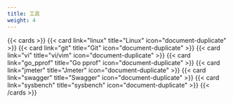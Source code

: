 ```yaml
---
title: 工具
weight: 4
---
```


{{< cards >}}
{{< card link="linux" title="Linux" icon="document-duplicate" >}}
{{< card link="git" title="Git" icon="document-duplicate" >}}
{{< card link="vi" title="vi/vim" icon="document-duplicate" >}}
{{< card link="go_pprof" title="Go pprof" icon="document-duplicate" >}}
{{< card link="jmeter" title="Jmeter" icon="document-duplicate" >}}
{{< card link="swagger" title="Swagger" icon="document-duplicate" >}}
{{< card link="sysbench" title="sysbench" icon="document-duplicate" >}}
{{< /cards >}}
